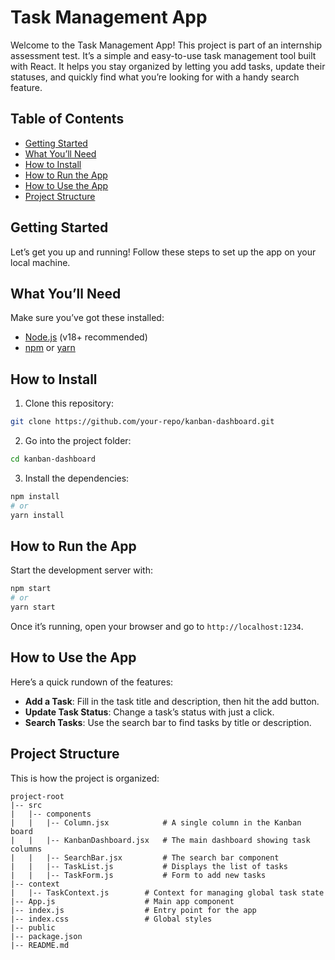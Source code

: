 # Task Management App

Welcome to the Task Management App! This project is part of an internship assessment test. It’s a simple and easy-to-use task management tool built with React. It helps you stay organized by letting you add tasks, update their statuses, and quickly find what you’re looking for with a handy search feature.

## Table of Contents
- [Getting Started](#getting-started)
- [What You’ll Need](#what-youll-need)
- [How to Install](#how-to-install)
- [How to Run the App](#how-to-run-the-app)
- [How to Use the App](#how-to-use-the-app)
- [Project Structure](#project-structure)


## Getting Started
Let’s get you up and running! Follow these steps to set up the app on your local machine.

## What You’ll Need
Make sure you’ve got these installed:
- [Node.js](https://nodejs.org/) (v18+ recommended)
- [npm](https://www.npmjs.com/) or [yarn](https://yarnpkg.com/)

## How to Install
1. Clone this repository:
```bash
git clone https://github.com/your-repo/kanban-dashboard.git
```

2. Go into the project folder:
```bash
cd kanban-dashboard
```

3. Install the dependencies:
```bash
npm install
# or
yarn install
```

## How to Run the App
Start the development server with:
```bash
npm start
# or
yarn start
```
Once it’s running, open your browser and go to `http://localhost:1234`.

## How to Use the App
Here’s a quick rundown of the features:
- **Add a Task**: Fill in the task title and description, then hit the add button.
- **Update Task Status**: Change a task’s status with just a click.
- **Search Tasks**: Use the search bar to find tasks by title or description.

## Project Structure
This is how the project is organized:
```
project-root
|-- src
|   |-- components
|   |   |-- Column.jsx            # A single column in the Kanban board
|   |   |-- KanbanDashboard.jsx   # The main dashboard showing task columns
|   |   |-- SearchBar.jsx         # The search bar component
|   |   |-- TaskList.js           # Displays the list of tasks
|   |   |-- TaskForm.js           # Form to add new tasks
|-- context
|   |-- TaskContext.js        # Context for managing global task state
|-- App.js                    # Main app component
|-- index.js                  # Entry point for the app
|-- index.css                 # Global styles
|-- public
|-- package.json
|-- README.md



